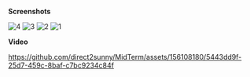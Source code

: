 **Screenshots**

![4](https://github.com/direct2sunny/MidTerm/assets/156108180/ffb521c6-a5de-437f-9a6d-0df108acc99a)
![3](https://github.com/direct2sunny/MidTerm/assets/156108180/b0c21c2b-8d3b-4cca-a457-660e78fe0007)
![2](https://github.com/direct2sunny/MidTerm/assets/156108180/c34fd940-4896-480d-a758-78f21f7a13e5)
![1](https://github.com/direct2sunny/MidTerm/assets/156108180/4882a89b-fcfd-478e-8bf0-6e39f586c403)


**Video**



https://github.com/direct2sunny/MidTerm/assets/156108180/5443dd9f-25d7-459c-8baf-c7bc9234c84f

